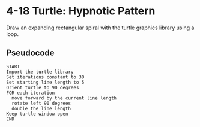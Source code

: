 # 4-18 Turtle: Hypnotic Pattern
 Draw an expanding rectangular spiral with the turtle graphics library using a loop.

## Pseudocode
    START
    Import the turtle library
    Set iterations constant to 30
    Set starting line length to 5
    Orient turtle to 90 degrees
    FOR each iteration
      move forward by the current line length
      rotate left 90 degrees
      double the line length
    Keep turtle window open
    END
